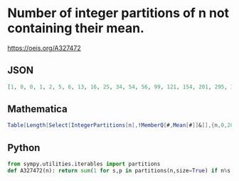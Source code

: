 # Number of integer partitions of n not containing their mean\.
https://oeis.org/A327472
## JSON
```JSON
[1, 0, 0, 1, 2, 5, 6, 13, 16, 25, 34, 54, 56, 99, 121, 154, 201, 295, 324, 488, 541, 725, 957, 1253, 1292, 1892, 2356, 2813, 3378, 4563, 4838, 6840, 7686, 9600, 12076, 14180, 15445, 21635, 25627, 29790, 33309, 44581, 48486, 63259, 70699, 82102, 104553, 124752]
```
## Mathematica
```Mathematica
Table[Length[Select[IntegerPartitions[n],!MemberQ[#,Mean[#]]&]],{n,0,20}]
```
## Python
```Python
from sympy.utilities.iterables import partitions
def A327472(n): return sum(1 for s,p in partitions(n,size=True) if n%s or n//s not in p) if n else 1 # _Chai Wah Wu_, Sep 21 2023
```
